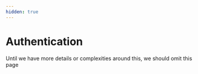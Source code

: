 ```yaml
---
hidden: true
---
```


# Authentication

Until we have more details or complexities around this, we should omit this page

